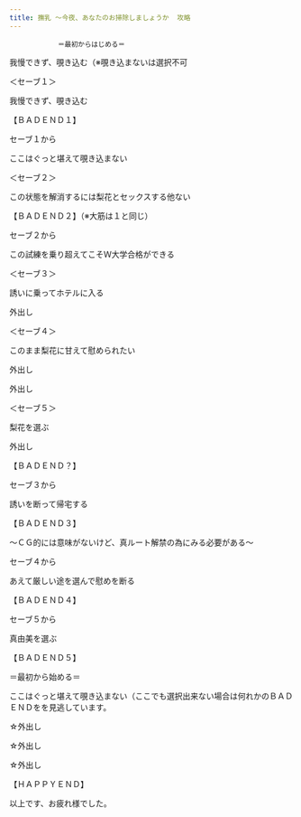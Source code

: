 ```yaml
---
title: 撫乳 ～今夜、あなたのお掃除しましょうか  攻略
---
```


                ＝最初からはじめる＝

我慢できず、覗き込む（※覗き込まないは選択不可

＜セーブ１＞

我慢できず、覗き込む

【ＢＡＤＥＮＤ１】





セーブ１から

ここはぐっと堪えて覗き込まない

＜セーブ２＞

この状態を解消するには梨花とセックスする他ない

【ＢＡＤＥＮＤ２】（※大筋は１と同じ）





セーブ２から

この試練を乗り超えてこそＷ大学合格ができる

＜セーブ３＞

誘いに乗ってホテルに入る

外出し

＜セーブ４＞

このまま梨花に甘えて慰められたい

外出し

外出し

＜セーブ５＞

梨花を選ぶ

外出し

【ＢＡＤＥＮＤ？】





セーブ３から

誘いを断って帰宅する

【ＢＡＤＥＮＤ３】





～ＣＧ的には意味がないけど、真ルート解禁の為にみる必要がある～



セーブ４から

あえて厳しい途を選んで慰めを断る

【ＢＡＤＥＮＤ４】



セーブ５から

真由美を選ぶ

【ＢＡＤＥＮＤ５】





＝最初から始める＝

ここはぐっと堪えて覗き込まない（ここでも選択出来ない場合は何れかのＢＡＤＥＮＤをを見逃しています。

☆外出し

☆外出し

☆外出し

【ＨＡＰＰＹＥＮＤ】



以上です、お疲れ様でした。


              
